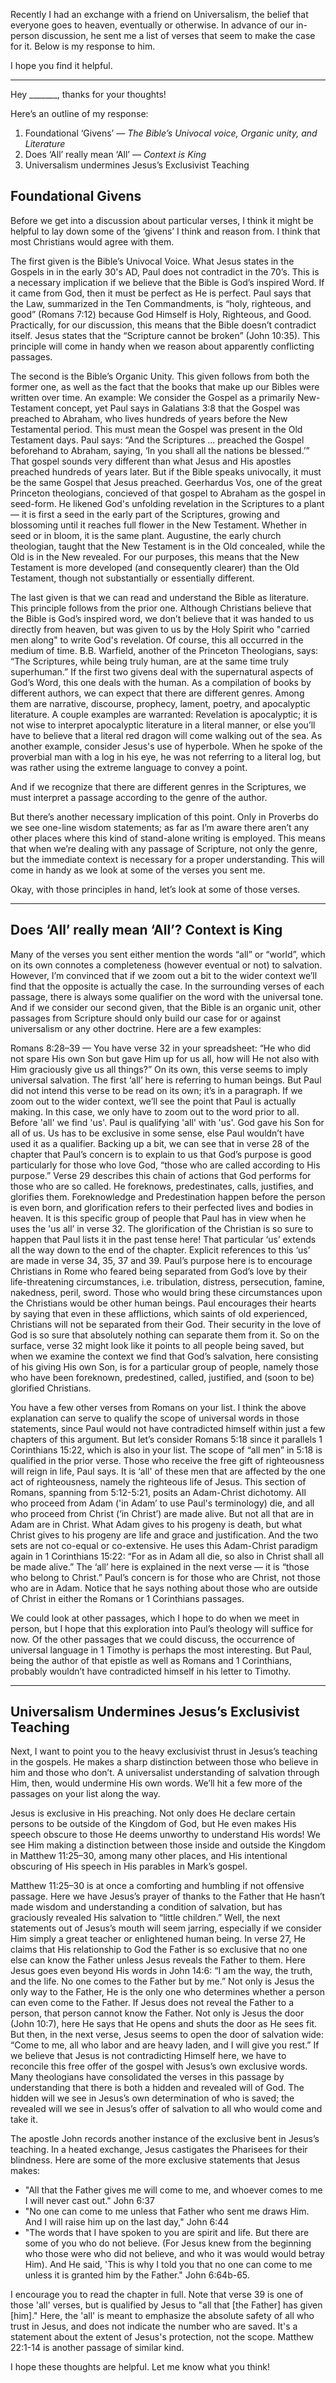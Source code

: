 Recently I had an exchange with a friend on Universalism, the belief that everyone goes to heaven, eventually or otherwise. In advance of our in-person discussion, he sent me a list of verses that seem to make the case for it. Below is my response to him.

I hope you find it helpful.

--------------


Hey _______, thanks for your thoughts! 

Here’s an outline of my response:
1. Foundational ‘Givens’ — _The Bible’s Univocal voice, Organic unity, and Literature_
2. Does ‘All’ really mean ‘All’ — _Context is King_
3. Universalism undermines Jesus’s Exclusivist Teaching


## Foundational Givens

Before we get into a discussion about particular verses, I think it might be helpful to lay down some of the ‘givens’ I think and reason from. I think that most Christians would agree with them.

The first given is the Bible’s Univocal Voice. What Jesus states in the Gospels in in the early 30's AD, Paul does not contradict in the 70’s. This is a necessary implication if we believe that the Bible is God’s inspired Word. If it came from God, then it must be perfect as He is perfect. Paul says that the Law, summarized in the Ten Commandments, is “holy, righteous, and good” (Romans 7:12) because God Himself is Holy, Righteous, and Good. Practically, for our discussion, this means that the Bible doesn’t contradict itself. Jesus states that the “Scripture cannot be broken” (John 10:35). This principle will come in handy when we reason about apparently conflicting passages.

The second is the Bible’s Organic Unity. This given follows from both the former one, as well as the fact that the books that make up our Bibles were written over time. An example: We consider the Gospel as a primarily New-Testament concept, yet Paul says in Galatians 3:8 that the Gospel was preached to Abraham, who lives hundreds of years before the New Testamental period. This must mean the Gospel was present in the Old Testament days. Paul says: “And the Scriptures … preached the Gospel beforehand to Abraham, saying, ‘In you shall all the nations be blessed.’” That gospel sounds very different than what Jesus and His apostles preached hundreds of years later. But if the Bible speaks univocally, it must be the same Gospel that Jesus preached. Geerhardus Vos, one of the great Princeton theologians, concieved of that gospel to Abraham as the gospel in seed-form. He  likened God's unfolding revelation in the Scriptures to a plant — it is first a seed in the early part of the Scriptures, growing and blossoming until it reaches full flower in the New Testament. Whether in seed or in bloom, it is the same plant. Augustine, the early church theologian, taught that the New Testament is in the Old concealed, while the Old is in the New revealed. For our purposes, this means that the New Testament is more developed (and consequently clearer) than the Old Testament, though not substantially or essentially different.

The last given is that we can read and understand the Bible as literature. This principle follows from the prior one. Although Christians believe that the Bible is God’s inspired word, we don’t believe that it was handed to us directly from heaven, but was given to us by the Holy Spirit who "carried men along" to write God's revelation. Of course, this all occurred in the medium of time. B.B. Warfield, another of the Princeton Theologians, says: “The Scriptures, while being truly human, are at the same time truly superhuman.” If the first two givens deal with the supernatural aspects of God’s Word,  this one deals with the human. As a compilation of books by different authors, we can expect that there are different genres. Among them are narrative, discourse, prophecy, lament, poetry, and apocalyptic literature. A couple examples are warranted: Revelation is apocalyptic; it is not wise to interpret apocalyptic literature in a literal manner, or else you’ll have to believe that a literal red dragon will come walking out of the sea. As another example, consider Jesus's use of hyperbole. When he spoke of the proverbial man with a log in his eye, he was not  referring to a literal log, but was rather using the extreme language to convey a point. 

And if we recognize that there are different genres in the Scriptures, we must interpret a passage according to the genre of the author. 

But there’s another necessary implication of this point. Only in Proverbs do we see one-line wisdom statements; as far as I’m aware there aren’t any other places where this kind of stand-alone writing is employed. This means that when we’re dealing with any passage of Scripture, not only the genre, but the immediate context is necessary for a proper understanding. This will come in handy as we look at some of the verses you sent me.

Okay, with those principles in hand, let’s look at some of those verses.

---
## Does ‘All’ really mean ‘All’? Context is King

Many of the verses you sent either mention the words “all” or “world”, which on its own connotes a completeness (however eventual or not) to salvation. However, I’m convinced that if we zoom out a bit to the wider context we’ll find that the opposite is actually the case. In the surrounding verses of each passage, there is always some qualifier on the word with the universal tone. And if we consider our second given, that the Bible is an organic unit, other passages from Scripture should only build our case for or against universalism or any other doctrine. Here are a few examples:

Romans 8:28–39 — 
You have verse 32 in your spreadsheet: “He who did not spare His own Son but gave Him up for us all, how will He not also with Him graciously give us all things?” On its own, this verse seems to imply universal salvation. The first ‘all’ here is referring to human beings. But Paul did not intend this verse to be read on its own; it’s in a paragraph. If we zoom out to the wider context, we’ll see the point that Paul is actually making. In this case, we only have to zoom out to the word prior to all. Before 'all' we find 'us'. Paul is qualifying 'all' with 'us'. God gave his Son for all of us. Us has to be exclusive in some sense, else Paul wouldn’t have used it as a qualifier.
Backing up a bit, we can see that in verse 28 of the chapter that Paul’s concern is to explain to us that God’s purpose is good particularly for those who love God, “those who are called according to His purpose.” Verse 29 describes this chain of actions that God performs for those who are so called. He foreknows, predestinates, calls, justifies, and glorifies them. Foreknowledge and Predestination happen before the person is even born, and glorification refers to their perfected lives and bodies in heaven. It is this specific group of people that Paul has in view when he uses the 'us all’ in verse 32. The glorification of the Christian is so sure to happen that Paul lists it in the past tense here!
That particular ‘us’ extends all the way down to the end of the chapter. Explicit references to this ‘us’ are made in verse 34, 35, 37 and 39. Paul’s purpose here is to encourage Christians in Rome who feared being separated from God’s love by their life-threatening circumstances, i.e. tribulation, distress, persecution, famine, nakedness, peril, sword. Those who would bring these circumstances upon the Christians would be other human beings. Paul encourages their hearts by saying that even in these afflictions, which saints of old experienced, Christians will not be separated from their God. Their security in the love of God is so sure that absolutely nothing can separate them from it.
So on the surface, verse 32 might look like it points to all people being saved, but when we examine the context we find that God’s salvation, here consisting of his giving His own Son, is for a particular group of people, namely those who have been foreknown, predestined, called, justified, and (soon to be) glorified Christians.

You have a few other verses from Romans on your list. I think the above explanation can serve to qualify the scope of universal words in those statements, since Paul would not have contradicted himself within just a few chapters of this argument. But let’s consider Romans 5:18 since it parallels 1 Corinthians 15:22, which is also in your list. The scope of “all men” in 5:18 is qualified in the prior verse. Those who receive the free gift of righteousness will reign in life, Paul says. It is ‘all' of these men that are affected by the one act of righteousness, namely the righteous life of Jesus. This section of Romans, spanning from 5:12-5:21, posits an Adam-Christ dichotomy. All who proceed from Adam ('in Adam’ to use Paul's terminology) die, and all who proceed from Christ (‘in Christ’) are made alive. But not all that are in Adam are in Christ. What Adam gives to his progeny is death, but what Christ gives to his progeny are life and grace and justification. And the two sets are not co-equal or co-extensive. He uses this Adam-Christ paradigm again in 1 Corinthians 15:22: “For as in Adam all die, so also in Christ shall all be made alive.” The ‘all’ here is explained in the next verse — it is “those who belong to Christ.” Paul’s concern is for those who are Christ, not those who are in Adam. Notice that he says nothing about those who are outside of Christ in either the Romans or 1 Corinthians passages.

We could look at other passages, which I hope to do when we meet in person, but I hope that this exploration into Paul’s theology will suffice for now. Of the other passages that we could discuss, the occurrence of universal language in 1 Timothy is perhaps the most interesting. But Paul, being the author of that epistle as well as Romans and 1 Corinthians, probably wouldn’t have contradicted himself in his letter to Timothy.

---
## Universalism Undermines Jesus’s Exclusivist Teaching

Next, I want to point you to the heavy exclusivist thrust in Jesus’s teaching in the gospels. He makes a sharp distinction between those who believe in him and those who don’t. A universalist understanding of salvation through Him, then, would undermine His own words. We’ll hit a few more of the passages on your list along the way.

Jesus is exclusive in His preaching. Not only does He declare certain persons to be outside of the Kingdom of God, but He even makes His speech obscure to those He deems unworthy to understand His words! We see Him making a distinction between those inside and outside the Kingdom in Matthew 11:25–30, among many other places, and His intentional obscuring of His speech in His parables in Mark’s gospel.

Matthew 11:25–30 is at once a comforting and humbling if not offensive passage. Here we have Jesus’s prayer of thanks to the Father that He hasn’t made wisdom and understanding a condition of salvation, but has graciously revealed His salvation to “little children.” Well, the next statements out of Jesus’s mouth will seem jarring, especially if we consider Him simply a great teacher or enlightened human being. In verse 27, He claims that His relationship to God the Father is so exclusive that no one else can know the Father unless Jesus reveals the Father to them. Here Jesus goes even beyond His words in John 14:6: “I am the way, the truth, and the life. No one comes to the Father but by me.” Not only is Jesus the only way to the Father, He is the only one who determines whether a person can even come to the Father. If Jesus does not reveal the Father to a person, that person cannot know the Father. Not only is Jesus the door (John 10:7), here He says that He opens and shuts the door as He sees fit.
But then, in the next verse, Jesus seems to open the door of salvation wide: “Come to me, all who labor and are heavy laden, and I will give you rest.” If we believe that Jesus is not contradicting Himself here, we have to reconcile this free offer of the gospel with Jesus’s own exclusive words. Many theologians have consolidated the verses in this passage by understanding that there is both a hidden and revealed will of God. The hidden will we see in Jesus’s own determination of who is saved; the revealed will we see in Jesus’s offer of salvation to all who would come and take it.

The apostle John records another instance of the exclusive bent in Jesus’s teaching. In a heated exchange, Jesus castigates the Pharisees for their blindness. Here are some of the more exclusive statements that Jesus makes:
- "All that the Father gives me will come to me, and whoever comes to me I will never cast out." John 6:37
- "No one can come to me unless that Father who sent me draws Him. And I will raise him up on the last day," John 6:44
- "The words that I have spoken to you are spirit and life. But there are some of you who do not believe. (For Jesus knew from the beginning who those were who did not believe, and who it was would would betray Him). And He said, 'This is why I told you that no one can come to me unless it is granted him by the Father." John 6:64b-65.

I encourage you to read the chapter in full. Note that verse 39 is one of those 'all' verses, but is qualified by Jesus to "all that [the Father] has given [him]." Here, the 'all' is meant to emphasize the absolute safety of all who trust in Jesus, and does not indicate the number who are saved. It's a statement about the extent of Jesus's protection, not the scope. Matthew 22:1-14 is another passage of similar kind.

I hope these thoughts are helpful. Let me know what you think!

